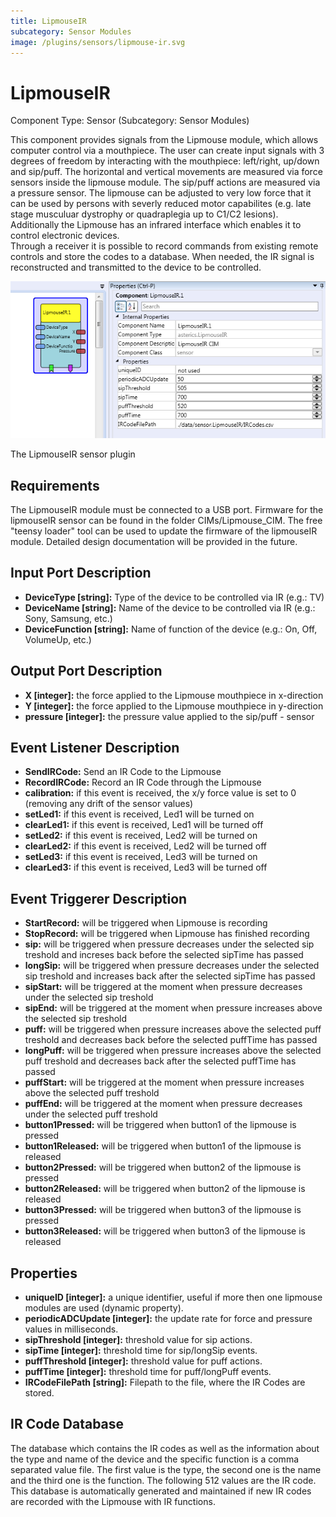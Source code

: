 ```yaml
---
title: LipmouseIR
subcategory: Sensor Modules
image: /plugins/sensors/lipmouse-ir.svg
---
```


# LipmouseIR

Component Type: Sensor (Subcategory: Sensor Modules)

This component provides signals from the Lipmouse module, which allows computer control via a mouthpiece. The user can create input signals with 3 degrees of freedom by interacting with the mouthpiece: left/right, up/down and sip/puff. The horizontal and vertical movements are measured via force sensors inside the lipmouse module. The sip/puff actions are measured via a pressure sensor. The lipmouse can be adjusted to very low force that it can be used by persons with severly reduced motor capabilites (e.g. late stage musculuar dystrophy or quadraplegia up to C1/C2 lesions). Additionally the Lipmouse has an infrared interface which enables it to control electronic devices.  
Through a receiver it is possible to record commands from existing remote controls and store the codes to a database. When needed, the IR signal is reconstructed and transmitted to the device to be controlled.

![Screenshot: LipmouseIR plugin](./img/lipmouseir.png "Screenshot: LipmouseIR plugin")

The LipmouseIR sensor plugin

## Requirements

The LipmouseIR module must be connected to a USB port. Firmware for the lipmouseIR sensor can be found in the folder CIMs/Lipmouse_CIM. The free "teensy loader" tool can be used to update the firmware of the lipmouseIR module. Detailed design documentation will be provided in the future.

## Input Port Description

- **DeviceType \[string\]:** Type of the device to be controlled via IR (e.g.: TV)
- **DeviceName \[string\]:** Name of the device to be controlled via IR (e.g.: Sony, Samsung, etc.)
- **DeviceFunction \[string\]:** Name of function of the device (e.g.: On, Off, VolumeUp, etc.)

## Output Port Description

- **X \[integer\]:** the force applied to the Lipmouse mouthpiece in x-direction
- **Y \[integer\]:** the force applied to the Lipmouse mouthpiece in y-direction
- **pressure \[integer\]:** the pressure value applied to the sip/puff - sensor

## Event Listener Description

- **SendIRCode:** Send an IR Code to the Lipmouse
- **RecordIRCode:** Record an IR Code through the Lipmouse
- **calibration:** if this event is received, the x/y force value is set to 0 (removing any drift of the sensor values)
- **setLed1:** if this event is received, Led1 will be turned on
- **clearLed1:** if this event is received, Led1 will be turned off
- **setLed2:** if this event is received, Led2 will be turned on
- **clearLed2:** if this event is received, Led2 will be turned off
- **setLed3:** if this event is received, Led3 will be turned on
- **clearLed3:** if this event is received, Led3 will be turned off

## Event Triggerer Description

- **StartRecord:** will be triggered when Lipmouse is recording
- **StopRecord:** will be triggered when Lipmouse has finished recording
- **sip:** will be triggered when pressure decreases under the selected sip treshold and increses back before the selected sipTime has passed
- **longSip:** will be triggered when pressure decreases under the selected sip treshold and increases back after the selected sipTime has passed
- **sipStart:** will be triggered at the moment when pressure decreases under the selected sip treshold
- **sipEnd:** will be triggered at the moment when pressure increases above the selected sip treshold
- **puff:** will be triggered when pressure increases above the selected puff treshold and decreases back before the selected puffTime has passed
- **longPuff:** will be triggered when pressure increases above the selected puff treshold and decreases back after the selected puffTime has passed
- **puffStart:** will be triggered at the moment when pressure increases above the selected puff treshold
- **puffEnd:** will be triggered at the moment when pressure decreases under the selected puff treshold
- **button1Pressed:** will be triggered when button1 of the lipmouse is pressed
- **button1Released:** will be triggered when button1 of the lipmouse is released
- **button2Pressed:** will be triggered when button2 of the lipmouse is pressed
- **button2Released:** will be triggered when button2 of the lipmouse is released
- **button3Pressed:** will be triggered when button3 of the lipmouse is pressed
- **button3Released:** will be triggered when button3 of the lipmouse is released

## Properties

- **uniqueID \[integer\]:** a unique identifier, useful if more then one lipmouse modules are used (dynamic property).
- **periodicADCUpdate \[integer\]:** the update rate for force and pressure values in milliseconds.
- **sipThreshold \[integer\]:** threshold value for sip actions.
- **sipTime \[integer\]:** threshold time for sip/longSip events.
- **puffThreshold \[integer\]:** threshold value for puff actions.
- **puffTime \[integer\]:** threshold time for puff/longPuff events.
- **IRCodeFilePath \[string\]:** Filepath to the file, where the IR Codes are stored.

## IR Code Database

The database which contains the IR codes as well as the information about the type and name of the device and the specific function is a comma separated value file. The first value is the type, the second one is the name and the third one is the function. The following 512 values are the IR code. This database is automatically generated and maintained if new IR codes are recorded with the Lipmouse with IR functions.
